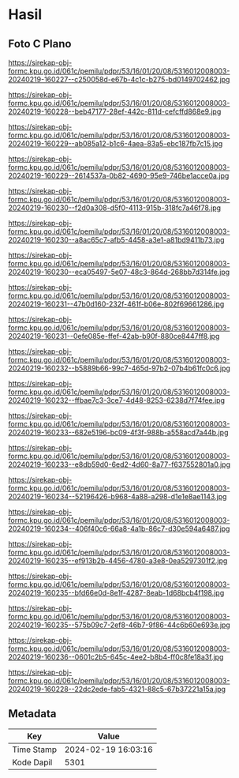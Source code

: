 # Hasil

## Foto C Plano

https://sirekap-obj-formc.kpu.go.id/061c/pemilu/pdpr/53/16/01/20/08/5316012008003-20240219-160227--c250058d-e67b-4c1c-b275-bd0149702462.jpg

https://sirekap-obj-formc.kpu.go.id/061c/pemilu/pdpr/53/16/01/20/08/5316012008003-20240219-160228--beb47177-28ef-442c-811d-cefcffd868e9.jpg

https://sirekap-obj-formc.kpu.go.id/061c/pemilu/pdpr/53/16/01/20/08/5316012008003-20240219-160229--ab085a12-b1c6-4aea-83a5-ebc187fb7c15.jpg

https://sirekap-obj-formc.kpu.go.id/061c/pemilu/pdpr/53/16/01/20/08/5316012008003-20240219-160229--2614537a-0b82-4690-95e9-746be1acce0a.jpg

https://sirekap-obj-formc.kpu.go.id/061c/pemilu/pdpr/53/16/01/20/08/5316012008003-20240219-160230--f2d0a308-d5f0-4113-915b-318fc7a46f78.jpg

https://sirekap-obj-formc.kpu.go.id/061c/pemilu/pdpr/53/16/01/20/08/5316012008003-20240219-160230--a8ac65c7-afb5-4458-a3e1-a81bd9411b73.jpg

https://sirekap-obj-formc.kpu.go.id/061c/pemilu/pdpr/53/16/01/20/08/5316012008003-20240219-160230--eca05497-5e07-48c3-864d-268bb7d314fe.jpg

https://sirekap-obj-formc.kpu.go.id/061c/pemilu/pdpr/53/16/01/20/08/5316012008003-20240219-160231--47b0d160-232f-461f-b06e-802f69661286.jpg

https://sirekap-obj-formc.kpu.go.id/061c/pemilu/pdpr/53/16/01/20/08/5316012008003-20240219-160231--0efe085e-ffef-42ab-b90f-880ce8447ff8.jpg

https://sirekap-obj-formc.kpu.go.id/061c/pemilu/pdpr/53/16/01/20/08/5316012008003-20240219-160232--b5889b66-99c7-465d-97b2-07b4b61fc0c6.jpg

https://sirekap-obj-formc.kpu.go.id/061c/pemilu/pdpr/53/16/01/20/08/5316012008003-20240219-160232--ffbae7c3-3ce7-4d48-8253-6238d7f74fee.jpg

https://sirekap-obj-formc.kpu.go.id/061c/pemilu/pdpr/53/16/01/20/08/5316012008003-20240219-160233--682e5196-bc09-4f3f-988b-a558acd7a44b.jpg

https://sirekap-obj-formc.kpu.go.id/061c/pemilu/pdpr/53/16/01/20/08/5316012008003-20240219-160233--e8db59d0-6ed2-4d60-8a77-f637552801a0.jpg

https://sirekap-obj-formc.kpu.go.id/061c/pemilu/pdpr/53/16/01/20/08/5316012008003-20240219-160234--52196426-b968-4a88-a298-d1e1e8ae1143.jpg

https://sirekap-obj-formc.kpu.go.id/061c/pemilu/pdpr/53/16/01/20/08/5316012008003-20240219-160234--406f40c6-66a8-4a1b-86c7-d30e594a6487.jpg

https://sirekap-obj-formc.kpu.go.id/061c/pemilu/pdpr/53/16/01/20/08/5316012008003-20240219-160235--ef913b2b-4456-4780-a3e8-0ea5297301f2.jpg

https://sirekap-obj-formc.kpu.go.id/061c/pemilu/pdpr/53/16/01/20/08/5316012008003-20240219-160235--bfd66e0d-8e1f-4287-8eab-1d68bcb4f198.jpg

https://sirekap-obj-formc.kpu.go.id/061c/pemilu/pdpr/53/16/01/20/08/5316012008003-20240219-160235--575b09c7-2ef8-46b7-9f86-44c6b60e693e.jpg

https://sirekap-obj-formc.kpu.go.id/061c/pemilu/pdpr/53/16/01/20/08/5316012008003-20240219-160236--0601c2b5-645c-4ee2-b8b4-ff0c8fe18a3f.jpg

https://sirekap-obj-formc.kpu.go.id/061c/pemilu/pdpr/53/16/01/20/08/5316012008003-20240219-160228--22dc2ede-fab5-4321-88c5-67b37221a15a.jpg


## Metadata

| Key        | Value               |
| ---------- | ------------------- |
| Time Stamp | 2024-02-19 16:03:16 |
| Kode Dapil | 5301                |



